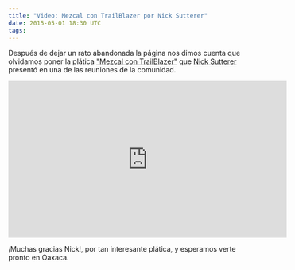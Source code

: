 ```yaml
---
title: "Video: Mezcal con TrailBlazer por Nick Sutterer"
date: 2015-05-01 18:30 UTC
tags:
---
```


Después de dejar un rato abandonada la página nos dimos cuenta que olvidamos poner la plática ["Mezcal con TrailBlazer"](https://www.youtube.com/embed/x3xITElQe78) que [Nick Sutterer](https://twitter.com/apotonick) presentó en una de las reuniones de la comunidad.

<iframe width="560" height="315" src="https://www.youtube.com/embed/x3xITElQe78?rel=0" frameborder="0" allowfullscreen></iframe>

¡Muchas gracias Nick!, por tan interesante plática, y esperamos verte pronto en Oaxaca.
